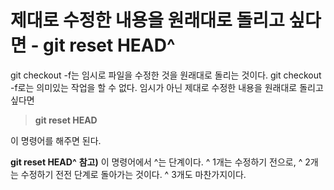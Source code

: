 # 제대로 수정한 내용을 원래대로 돌리고 싶다면 - git reset HEAD^

git checkout -f는 임시로 파일을 수정한 것을 원래대로 돌리는 것이다. git checkout -f로는 의미있는 작업을 할 수 없다.
임시가 아닌 제대로 수정한 내용을 원래대로 돌리고 싶다면

> **git reset HEAD**

이 명령어를 해주면 된다.

**git reset HEAD^**
**참고)** 이 명령어에서 ^는 단계이다. ^ 1개는 수정하기 전으로, ^ 2개는 수정하기 전전 단계로 돌아가는 것이다. ^ 3개도 마찬가지이다.